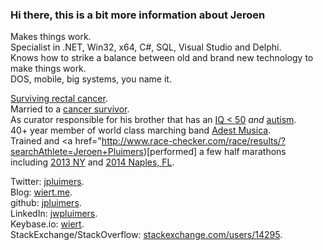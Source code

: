 <!--
### Hi there 👋

**jpluimers/jpluimers** is a ✨ _special_ ✨ repository because its `README.md` (this file) appears on your GitHub profile.

Here are some ideas to get you started:

- 🔭 I’m currently working on ...
- 🌱 I’m currently learning ...
- 👯 I’m looking to collaborate on ...
- 🤔 I’m looking for help with ...
- 💬 Ask me about ...
- 📫 How to reach me: ...
- 😄 Pronouns: ...
- ⚡ Fun fact: ...

-->

### Hi there, this is a bit more information about Jeroen

Makes things work.  
Specialist in .NET, Win32, x64, C#, SQL, Visual Studio and Delphi.  
Knows how to strike a balance between old and brand new technology to make things work.  
DOS, mobile, big systems, you name it.

[Surviving rectal cancer](https://twitter.com/#!/jpluimers).  
Married to a [cancer survivor](https://en.wikipedia.org/wiki/Cancer_survivor).  
As curator responsible for his brother that has an [IQ &lt; 50](https://en.wikipedia.org/wiki/Mental_retardation#IQ_below_70) *and* [autism](https://en.wikipedia.org/wiki/Autism).  
40+ year member of world class marching band [Adest Musica](https://adestmusica.nl/).  
Trained and <a href="http://www.race-checker.com/race/results/?searchAthlete=Jeroen+Pluimers)[performed] a few half marathons including [2013 NY](http://www.halfmarathons.net/usa_half_marathons_new_york_ny_city_half_marathon.html) and [2014 Naples, FL](http://www.napleshalfmarathon.net).  
  
Twitter: [jpluimers](https://twitter.com/#!/jpluimers).  
Blog: [wiert.me](https://wiert.me).  
github: [jpluimers](https://github.com/jpluimers).  
LinkedIn: [jwpluimers](https://www.linkedin.com/in/jwpluimers).  
Keybase.io: [wiert](https://keybase.io/wiert).  
StackExchange/StackOverflow: [stackexchange.com/users/14295](https://stackexchange.com/users/14295).


